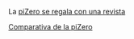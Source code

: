 
La [piZero se regala con una revista](https://www.raspberrypi.org/magpi/issues/40/)

[Comparativa de la piZero](http://www.mikronauts.com/raspberry-pi/raspberry-pi-zero-pizero-review/)
